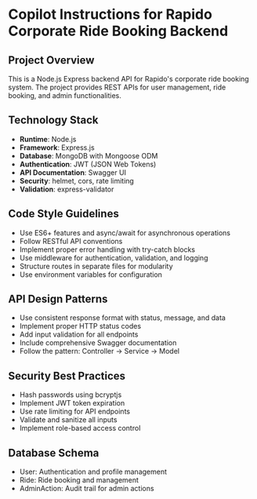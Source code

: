 # Copilot Instructions for Rapido Corporate Ride Booking Backend

<!-- Use this file to provide workspace-specific custom instructions to Copilot. For more details, visit https://code.visualstudio.com/docs/copilot/copilot-customization#_use-a-githubcopilotinstructionsmd-file -->

## Project Overview
This is a Node.js Express backend API for Rapido's corporate ride booking system. The project provides REST APIs for user management, ride booking, and admin functionalities.

## Technology Stack
- **Runtime**: Node.js
- **Framework**: Express.js
- **Database**: MongoDB with Mongoose ODM
- **Authentication**: JWT (JSON Web Tokens)
- **API Documentation**: Swagger UI
- **Security**: helmet, cors, rate limiting
- **Validation**: express-validator

## Code Style Guidelines
- Use ES6+ features and async/await for asynchronous operations
- Follow RESTful API conventions
- Implement proper error handling with try-catch blocks
- Use middleware for authentication, validation, and logging
- Structure routes in separate files for modularity
- Use environment variables for configuration

## API Design Patterns
- Use consistent response format with status, message, and data
- Implement proper HTTP status codes
- Add input validation for all endpoints
- Include comprehensive Swagger documentation
- Follow the pattern: Controller → Service → Model

## Security Best Practices
- Hash passwords using bcryptjs
- Implement JWT token expiration
- Use rate limiting for API endpoints
- Validate and sanitize all inputs
- Implement role-based access control

## Database Schema
- User: Authentication and profile management
- Ride: Ride booking and management
- AdminAction: Audit trail for admin actions
